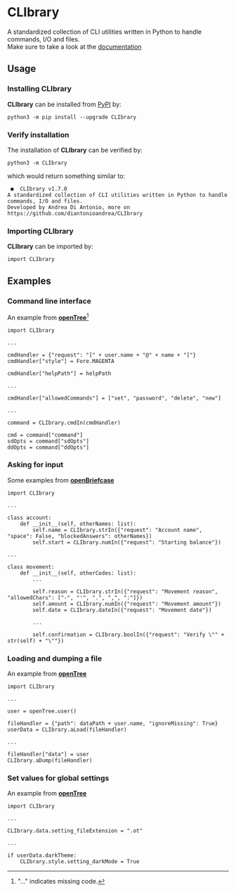 # CLIbrary

A standardized collection of CLI utilities written in Python to handle commands, I/O and files.  
Make sure to take a look at the [documentation](https://github.com/diantonioandrea/CLIbrary/blob/main/docs.md)

## Usage

### Installing CLIbrary

**CLIbrary** can be installed from [PyPI](https://pypi.org) by:

	python3 -m pip install --upgrade CLIbrary

### Verify installation

The installation of **CLIbrary** can be verified by:

	python3 -m CLIbrary

which would return something similar to:

	 ●  CLIbrary v1.7.0 
	A standardized collection of CLI utilities written in Python to handle commands, I/O and files.
	Developed by Andrea Di Antonio, more on https://github.com/diantonioandrea/CLIbrary

### Importing CLIbrary

**CLIbrary** can be imported by:

	import CLIbrary

## Examples

### Command line interface

An example from [**openTree**](https://github.com/diantonioandrea/openTree)[^1]

	import CLIbrary

	...

	cmdHandler = {"request": "[" + user.name + "@" + name + "]"}
	cmdHandler["style"] = Fore.MAGENTA

	cmdHandler["helpPath"] = helpPath

	...

	cmdHandler["allowedCommands"] = ["set", "password", "delete", "new"]

	...

	command = CLIbrary.cmdIn(cmdHandler)

	cmd = command["command"]
	sdOpts = command["sdOpts"]
	ddOpts = command["ddOpts"]

[^1]: "..." indicates missing code.

### Asking for input

Some examples from [**openBriefcase**](https://github.com/diantonioandrea/openBriefcase)

	import CLIbrary

	...

	class account:
		def __init__(self, otherNames: list):
			self.name = CLIbrary.strIn({"request": "Account name", "space": False, "blockedAnswers": otherNames})
			self.start = CLIbrary.numIn({"request": "Starting balance"})
	
	...

	class movement:
		def __init__(self, otherCodes: list):
			...

			self.reason = CLIbrary.strIn({"request": "Movement reason", "allowedChars": ["-", "'", ".", ",", ":"]})
			self.amount = CLIbrary.numIn({"request": "Movement amount"})
			self.date = CLIbrary.dateIn({"request": "Movement date"})

			...

			self.confirmation = CLIbrary.boolIn({"request": "Verify \"" + str(self) + "\""})

### Loading and dumping a file

An example from [**openTree**](https://github.com/diantonioandrea/openTree)

	import CLIbrary

	...

	user = openTree.user()

	fileHandler = {"path": dataPath + user.name, "ignoreMissing": True}
	userData = CLIbrary.aLoad(fileHandler)

	...

	fileHandler["data"] = user
	CLIbrary.aDump(fileHandler)

### Set values for global settings

An example from [**openTree**](https://github.com/diantonioandrea/openTree)

	import CLIbrary

	...

	CLIbrary.data.setting_fileExtension = ".ot"

	...

	if userData.darkTheme:
		CLIbrary.style.setting_darkMode = True

